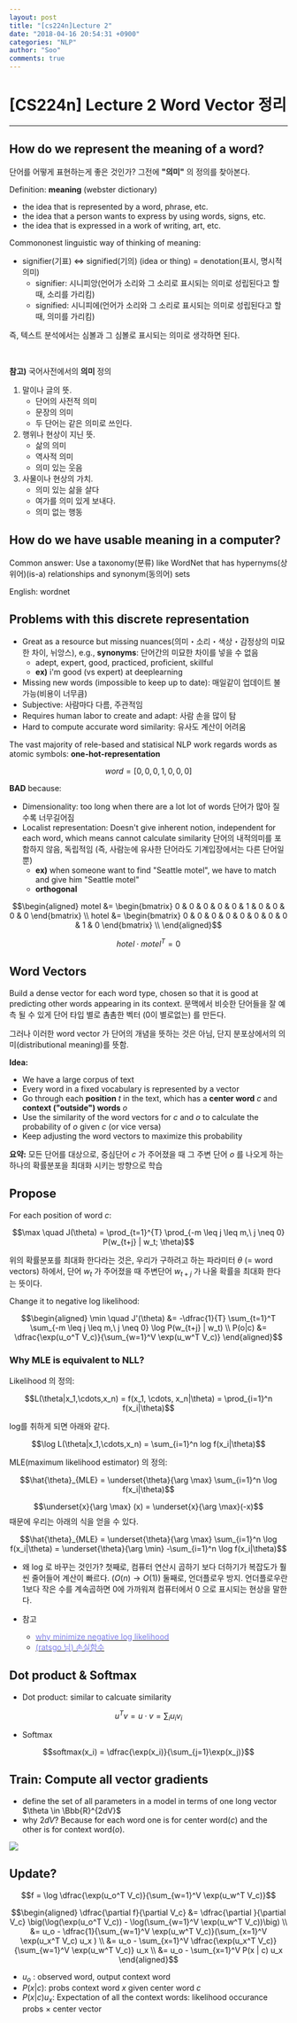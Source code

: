 ```yaml
---
layout: post
title: "[cs224n]Lecture 2"
date: "2018-04-16 20:54:31 +0900"
categories: "NLP"
author: "Soo"
comments: true
---
```

# [CS224n] Lecture 2 Word Vector 정리
---

## How do we represent the meaning of a word?

단어를 어떻게 표현하는게 좋은 것인가? 그전에 **"의미"** 의 정의를 찾아본다.

Definition: **meaning** (webster dictionary)

* the idea that is represented by a word, phrase, etc.
* the idea that a person wants to express by using words, signs, etc.
* the idea that is expressed in a work of writing, art, etc.

Commononest linguistic way of thinking of meaning:
* signifier(기표) $\Longleftrightarrow$ signified(기의) (idea or thing) = denotation(표시, 명시적의미)
    - signifier: 시니피앙(언어가 소리와 그 소리로 표시되는 의미로 성립된다고 할 때, 소리를 가리킴)
    - signified: 시니피에(언어가 소리와 그 소리로 표시되는 의미로 성립된다고 할 때, 의미를 가리킴)

즉, 텍스트 분석에서는 심볼과 그 심볼로 표시되는 의미로 생각하면 된다.

<br>

**참고)** 국어사전에서의 **의미** 정의

1. 말이나 글의 뜻.
    * 단어의 사전적 의미
    * 문장의 의미
    * 두 단어는 같은 의미로 쓰인다.	 
2. 행위나 현상이 지닌 뜻.
    * 삶의 의미
    * 역사적 의미
    * 의미 있는 웃음	 
3. 사물이나 현상의 가치.
    * 의미 있는 삶을 살다
    * 여가를 의미 있게 보내다.
    * 의미 없는 행동

## How do we have usable meaning in a computer?

Common answer: Use a taxonomy(분류) like WordNet that has hypernyms(상위어)(is-a) relationships and synonym(동의어) sets

English: wordnet

## Problems with this discrete representation
* Great as a resource but missing nuances(의미・소리・색상・감정상의 미묘한 차이, 뉘앙스), e.g., **synonyms**: 단어간의 미묘한 차이를 넣을 수 없음
    * adept, expert, good, practiced, proficient, skillful
    * **ex)** i'm good (vs expert) at deeplearning
* Missing new words (impossible to keep up to date): 매일같이 업데이트 불가능(비용이 너무큼)
* Subjective: 사람마다 다름, 주관적임
* Requires human labor to create and adapt: 사람 손을 많이 탐
* Hard to compute accurate word similarity: 유사도 계산이 어려움

The vast majority of rele-based and statisical NLP work regards words as atomic symbols: **one-hot-representation**

$$word = [0, 0, 0, 1, 0, 0, 0]$$

**BAD** because:
* Dimensionality: too long when there are a lot lot of words 단어가 많아 질 수록 너무길어짐
* Localist representation: Doesn't give inherent notion, independent for each word, which means cannot calculate similarity 단어의 내적의미를 포함하지 않음, 독립적임 (즉, 사람눈에 유사한 단어라도 기계입장에서는 다른 단어일 뿐)
    * **ex)** when someone want to find "Seattle motel", we have to match and give him "Seattle motel"
    * **orthogonal**

$$\begin{aligned}
motel &= \begin{bmatrix} 0 & 0 & 0 & 0 & 0 & 1 & 0 & 0 & 0 & 0 \end{bmatrix} \\
hotel &= \begin{bmatrix} 0 & 0 & 0 & 0 & 0 & 0 & 0 & 0 & 1 & 0 \end{bmatrix} \\
\end{aligned}$$

$$hotel \cdot motel^T = 0$$

## Word Vectors
Build a dense vector for each word type, chosen so that it is good at predicting other words appearing in its context. 문맥에서 비슷한 단어들을 잘 예측 될 수 있게 단어 타입 별로 촘촘한 벡터 (0이 별로없는) 를 만든다.

그러나 이러한 word vector 가 단어의 개념을 뜻하는 것은 아님, 단지 분포상에서의 의미(distributional meaning)를 뜻함.

**Idea:**
* We have a large corpus of text
* Every word in a fixed vocabulary is represented by a vector
* Go through each **position** $t$ in the text, which has a **center word** $c$ and **context ("outside") words** $o$
* Use the similarity of the word vectors for $c$ and $o$ to calculate the probability of $o$ given $c$ (or vice versa)
* Keep adjusting the word vectors to maximize this probability

**요약:** 모든 단어를 대상으로, 중심단어 $c$ 가 주어졌을 때 그 주변 단어 $o$ 를 나오게 하는 하나의 확률분포을 최대화 시키는 방향으로 학습

## Propose

For each position of word $c$:

$$\max \quad J(\theta) = \prod_{t=1}^{T} \prod_{-m \leq j \leq m,\ j \neq 0} P(w_{t+j} | w_t; \theta)$$

위의 확률분포를 최대화 한다라는 것은, 우리가 구하려고 하는 파라미터 $\theta$ (= word vectors) 하에서, 단어 $w_t$ 가 주어졌을 때 주변단어 $w_{t+j}$ 가 나올 확률을 최대화 한다는 뜻이다.

Change it to negative log likelihood:

$$\begin{aligned}
\min \quad J'(\theta) &= -\dfrac{1}{T} \sum_{t=1}^T \sum_{-m \leq j \leq m,\ j \neq 0} \log P(w_{t+j} | w_t) \\
P(o|c) &= \dfrac{\exp(u_o^T V_c)}{\sum_{w=1}^V \exp(u_w^T V_c)}
\end{aligned}$$

### Why MLE is equivalent to NLL?

Likelihood 의 정의:

$$L(\theta|x_1,\cdots,x_n) = f(x_1, \cdots, x_n|\theta) = \prod_{i=1}^n f(x_i|\theta)$$

log를 취하게 되면 아래와 같다.

$$\log L(\theta|x_1,\cdots,x_n) =  \sum_{i=1}^n log f(x_i|\theta)$$

MLE(maximum likelihood estimator) 의 정의:

$$\hat{\theta}_{MLE} = \underset{\theta}{\arg \max} \sum_{i=1}^n \log f(x_i|\theta)$$

$$\underset{x}{\arg \max} (x) = \underset{x}{\arg \max}(-x)$$ 때문에 우리는 아래의 식을 얻을 수 있다.

$$\hat{\theta}_{MLE} = \underset{\theta}{\arg \max} \sum_{i=1}^n \log f(x_i|\theta) = \underset{\theta}{\arg \min} -\sum_{i=1}^n \log f(x_i|\theta)$$

* 왜 log 로 바꾸는 것인가?
    첫째로, 컴퓨터 연산시 곱하기 보다 더하기가 복잡도가 훨씬 줄어들어 계산이 빠르다. ($O(n) \rightarrow O(1)$) 둘째로, 언더플로우 방지. 언더플로우란 1보다 작은 수를 계속곱하면 0에 가까워져 컴퓨터에서 0 으로 표시되는 현상을 말한다.

* 참고
  - [<span style="color: #7d7ee8">why minimize negative log likelihood</span>](https://quantivity.wordpress.com/2011/05/23/why-minimize-negative-log-likelihood/)
  - [<span style="color: #7d7ee8">(ratsgo 님) 손실함수</span>](https://ratsgo.github.io/deep%20learning/2017/09/24/loss/)

## Dot product & Softmax

* Dot product: similar to calcuate similarity

$$u^Tv = u\cdot v = \sum_i u_i v_i$$

* Softmax

$$softmax(x_i) = \dfrac{\exp(x_i)}{\sum_{j=1}\exp(x_j)}$$

## Train: Compute all vector gradients
* define the set of all parameters in a model in terms of one long vector $\theta \in \Bbb{R}^{2dV}$
* why $2dV$? Because for each word one is for center word($c$) and the other is for context word($o$).

<img src="/assets/ML/nlp/L2_Skipgram.png">


## Update?

$$f = \log \dfrac{\exp(u_o^T V_c)}{\sum_{w=1}^V \exp(u_w^T V_c)}$$

$$\begin{aligned} \dfrac{\partial f}{\partial V_c}
&= \dfrac{\partial }{\partial V_c} \big(\log(\exp(u_o^T V_c)) - \log(\sum_{w=1}^V \exp(u_w^T V_c))\big) \\
&= u_o - \dfrac{1}{\sum_{w=1}^V \exp(u_w^T V_c)}(\sum_{x=1}^V \exp(u_x^T V_c) u_x ) \\
&= u_o - \sum_{x=1}^V \dfrac{\exp(u_x^T V_c)}{\sum_{w=1}^V \exp(u_w^T V_c)} u_x \\
&= u_o - \sum_{x=1}^V P(x | c) u_x
\end{aligned}$$

* $u_o$ : observed word, output context word
* $P(x|c)$: probs context word $x$ given center word $c$  
* $P(x|c)u_x$: Expectation of all the context words: likelihood occurance probs $\times$ center vector  
